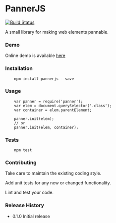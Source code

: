 PannerJS
========

[![Build Status](https://travis-ci.org/selcher/panner.svg?branch=master)](https://travis-ci.org/selcher/panner)

A small library for making web elements pannable.

### Demo

Online demo is available [here](https://selcher.github.io/panner/)

### Installation

```
	npm install pannerjs --save
```

### Usage

```
	var panner = require('panner');
	var elem = document.querySelector('.class');
	var container = elem.parentElement;

	panner.init(elem);
	// or
	panner.init(elem, container);
```

### Tests

```
	npm test
```

### Contributing

Take care to maintain the existing coding style.

Add unit tests for any new or changed functionality.

Lint and test your code.

### Release History

* 0.1.0 Initial release